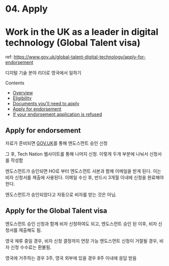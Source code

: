 # 04. Apply
# Work in the UK as a leader in digital technology (Global Talent visa)
ref: https://www.gov.uk/global-talent-digital-technology/apply-for-endorsement

디지털 기술 분야 리더로 영국에서 일하기

Contents
- [Overview](./overview)
- [Eligibility](./eligibility)
- [Documents you'll need to apply](./documents)
- [Apply for endorsement](./apply)
- [If your endorsement application is refused](./if_refused)

## Apply for endorsement
자료가 준비되면 [GOV.UK](https://visas-immigration.service.gov.uk/product/global-talent-endorsement?_ga=2.54734637.782115509.1665390456-437339329.1664772532)를 통해 엔도스먼트 승인 신청

그 후, Tech Nation 웹사이트를 통해 나머지 신청. 이렇게 두개 부분에 나눠서 신청서를 작성함

엔도스먼트가 승인되면 HO로 부터 엔도스먼트 사본과 함께 이메일을 받게 된다. 이는 비자 신청서를 제출에 사용된다.
이메일 수신 후, 반드시 3개월 이내에 신청을 완료해야 한다.

엔도스먼트가 승인되었다고 자동으로 비자를 받는 것은 아님.

## Apply for the Global Talent visa
엔도스먼트 승인 신청과 함께 비자 신청하여도 되고, 엔도스먼트 승인 된 이후, 비자 신청서를 제출해도 됨.

영국 체류 중일 경우, 비자 신청 결정까지 연장 가능
엔도스먼트 신청이 거절될 경우, 비자 신청 수수료는 환불됨.

영국에 거주하는 경우 3주, 영국 외부에 있을 경우 8주 이내에 응답 받음
